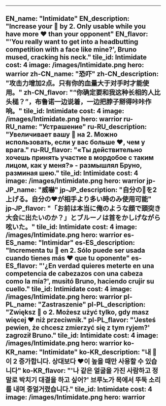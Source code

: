 ---

EN_name: "Intimidate"
EN_description: "Increase your 🔸 by 2.  Only usable while you have more ❤️ than your opponent"
EN_flavor: "'You really want to get into a headbutting competition with a face like mine?', Bruno mused, cracking his neck."
tile_id: Intimidate
cost: 4
image: /images/Intimidate.png
hero: warrior
zh-CN_name: "恐吓"
zh-CN_description: "攻击力增加2点。只有你的血量大于对手时才能使用。"
zh-CN_flavor: "“你确定要和我这种长相的人比头槌？”，布鲁诺一边说着，一边把脖子掰得咔咔作响。"
tile_id: Intimidate
cost: 4
image: /images/Intimidate.png
hero: warrior
ru-RU_name: "Устрашение"
ru-RU_description: "Увеличивает вашу 🔸 на 2. Можно использовать, если у вас больше ❤️, чем у врага."
ru-RU_flavor: "«Ты действительно хочешь принять участие в мордобое с таким лицом, как у меня?» - размышлял Бруно, разминая шею."
tile_id: Intimidate
cost: 4
image: /images/Intimidate.png
hero: warrior
jp-JP_name: "威嚇"
jp-JP_description: "自分の🔸を2上げる。自分の❤️が相手より多い時のみ使用可能"
jp-JP_flavor: "「お前は本当に俺のような顔で頭突き大会に出たいのか？」とブルーノは首をかしげながら呟いた。"
tile_id: Intimidate
cost: 4
image: /images/Intimidate.png
hero: warrior
es-ES_name: "Intimidar"
es-ES_description: "Incrementa tu 🔸 en 2. Sólo puede ser usada cuando tienes más ❤️ que tu oponente"
es-ES_flavor: "'¿En verdad quieres meterte en una competencia de cabezazos con una cabeza como la mía?', musitó Bruno, haciendo crujir su cuello."
tile_id: Intimidate
cost: 4
image: /images/Intimidate.png
hero: warrior
pl-PL_name: "Zastraszenie"
pl-PL_description: "Zwiększ 🔸 o 2. Możesz użyć tylko, gdy masz więcej ❤️ niż przeciwnik."
pl-PL_flavor: "'Jesteś pewien, że chcesz zmierzyć się z tym ryjem?' zagroził Bruno."
tile_id: Intimidate
cost: 4
image: /images/Intimidate.png
hero: warrior
ko-KR_name: "Intimidate"
ko-KR_description: "내 🔸이 2 증가합니다. 상대보다 ❤️이 높을 때만 사용할 수 있습니다"
ko-KR_flavor: "'나 같은 얼굴을 가진 사람하고 정말로 박치기 대결을 하고 싶어?' 브루노가 목에서 뚜둑 소리를 내며 중얼거렸습니다."
tile_id: Intimidate
cost: 4
image: /images/Intimidate.png
hero: warrior
---
